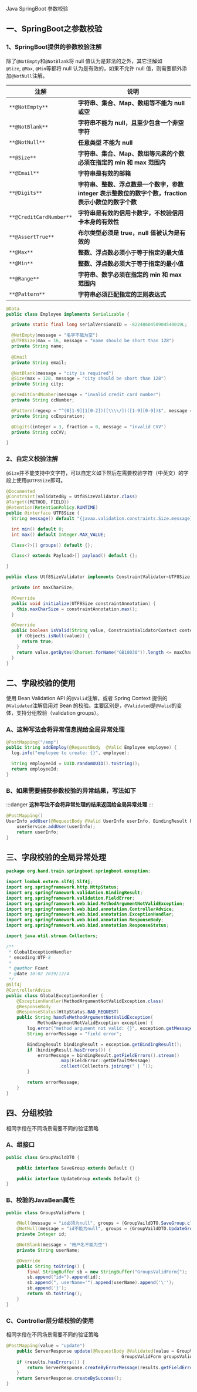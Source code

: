Java SpringBoot 参数校验
<a name="dv0KP"></a>
## 一、SpringBoot之参数校验
<a name="j1FGY"></a>
### 1、SpringBoot提供的参数校验注解
除了`@NotEmpty`和`@NotBlank`将 null 值认为是非法的之外，其它注解如`@Size`, `@Max`, `@Min`等都将 null 认为是有效的，如果不允许 null 值，则需要额外添加`@NotNull`注解。

| **注解** | **说明** |
| --- | --- |
| `**@NotEmpty**` | **字符串、集合、Map、数组等不能为 null 或空** |
| `**@NotBlank**` | **字符串不能为 null，且至少包含一个非空字符** |
| `**@NotNull**` | **任意类型 不能为 null** |
| `**@Size**` | **字符串、集合、Map、数组等元素的个数必须在指定的 min 和 max 范围内** |
| `**@Email**` | **字符串是有效的邮箱** |
| `**@Digits**` | **字符串、整数、浮点数是一个数字，参数 integer 表示整数位的数字个数，fraction 表示小数位的数字个数** |
| `**@CreditCardNumber**` | **字符串是有效的信用卡数字，不校验信用卡本身的有效性** |
| `**@AssertTrue**` | **布尔类型必须是 true，null 值被认为是有效的** |
| `**@Max**` | **整数、浮点数必须小于等于指定的最大值** |
| `**@Min**` | **整数、浮点数必须大于等于指定的最小值** |
| `**@Range**` | **字符串、数字必须在指定的 min 和 max 范围内** |
| `**@Pattern**` | **字符串必须匹配指定的正则表达式** |


```java
@Data
public class Employee implements Serializable {

  private static final long serialVersionUID = -8224860450904540019L;

  @NotEmpty(message = "名字不能为空")
  @UTF8Size(max = 16, message = "name should be short than 128")
  private String name;
    
  @Email
  private String email;

  @NotBlank(message = "city is required")
  @Size(max = 128, message = "city should be short than 128")
  private String city;

  @CreditCardNumber(message = "invalid credit card number")
  private String ccNumber;

  @Pattern(regexp = "^(0[1-9]|1[0-2])([\\\\/])([1-9][0-9])$", message = "required format MM/YY")
  private String ccExpiration;

  @Digits(integer = 3, fraction = 0, message = "invalid CVV")
  private String ccCVV;

}
```
<a name="LAA90"></a>
### 2、自定义校验注解
`@Size`并不能支持中文字符，可以自定义如下然后在需要校验字符（中英文）的字段上使用`@UTF8Size`即可。
```java
@Documented
@Constraint(validatedBy = Utf8SizeValidator.class)
@Target({METHOD, FIELD})
@Retention(RetentionPolicy.RUNTIME)
public @interface UTF8Size {
  String message() default "{javax.validation.constraints.Size.message}";

  int min() default 0;
  int max() default Integer.MAX_VALUE;

  Class<?>[] groups() default {};

  Class<? extends Payload>[] payload() default {};

}
```
```java
public class Utf8SizeValidator implements ConstraintValidator<UTF8Size, String> {

  private int maxCharSize;

  @Override
  public void initialize(UTF8Size constraintAnnotation) {
    this.maxCharSize = constraintAnnotation.max();
  }

  @Override
  public boolean isValid(String value, ConstraintValidatorContext context) {
    if (Objects.isNull(value)) {
      return true;
    }
    return value.getBytes(Charset.forName("GB18030")).length <= maxCharSize;
  }
}
```
<a name="nDBUB"></a>
## 二、字段校验的使用
使用 Bean Validation API 的`@Valid`注解，或者 Spring Context 提供的`@Validated`注解启用对 Bean 的校验。主要区别是，`@Validated`是`@Valid`的变体，支持分组校验（validation groups）。
<a name="wvmvu"></a>
### A、这种写法会将异常信息抛给全局异常处理
```java
@PostMapping("/emp")
public String addEmploy(@RequestBody  @Valid Employee employee) {
  log.info("employee to create: {}", employee);

  String employeeId = UUID.randomUUID().toString();
  return employeeId;
}
```
<a name="bVVRZ"></a>
### B、如果需要捕获参数校验的异常结果，写法如下
:::danger
**这种写法不会将异常处理的结果返回给全局异常处理**
:::
```java
@PostMapping()
UserInfo addUser(@RequestBody @Valid UserInfo userInfo, BindingResult bindingResult) {
    userService.addUser(userInfo);
    return userInfo;
}
```
<a name="BEvXv"></a>
## 三、字段校验的全局异常处理
```java
package org.hand.train.springboot.springboot.exception;

import lombok.extern.slf4j.Slf4j;
import org.springframework.http.HttpStatus;
import org.springframework.validation.BindingResult;
import org.springframework.validation.FieldError;
import org.springframework.web.bind.MethodArgumentNotValidException;
import org.springframework.web.bind.annotation.ControllerAdvice;
import org.springframework.web.bind.annotation.ExceptionHandler;
import org.springframework.web.bind.annotation.ResponseBody;
import org.springframework.web.bind.annotation.ResponseStatus;

import java.util.stream.Collectors;

/**
 * GlobalExceptionHandler
 * encoding:UTF-8
 *
 * @author Fcant
 * @date 10:02 2019/12/4
 */
@Slf4j
@ControllerAdvice
public class GlobalExceptionHandler {
    @ExceptionHandler(MethodArgumentNotValidException.class)
    @ResponseBody
    @ResponseStatus(HttpStatus.BAD_REQUEST)
    public String handleMethodArgumentNotValidException(
            MethodArgumentNotValidException exception) {
        log.error("method argument not valid: {}", exception.getMessage());
        String errorMessage = "field error";

        BindingResult bindingResult = exception.getBindingResult();
        if (bindingResult.hasErrors()) {
            errorMessage = bindingResult.getFieldErrors().stream()
                    .map(FieldError::getDefaultMessage)
                    .collect(Collectors.joining(" | "));
        }

        return errorMessage;
    }
}
```
<a name="554Ct"></a>
## 四、分组校验
相同字段在不同场景需要不同的验证策略
<a name="6Mh8m"></a>
### A、组接口
```java
public class GroupVaildDTO {

    public interface SaveGroup extends Default {}

    public interface UpdateGroup extends Default {}
}
```
<a name="QVaOh"></a>
### B、校验的JavaBean属性
```java
public class GroupsValidForm {

    @Null(message = "id必须为null", groups = {GroupVaildDTO.SaveGroup.class})
    @NotNull(message = "id不能为null", groups = {GroupVaildDTO.UpdateGroup.class})
    private Integer id;

    @NotBlank(message = "用户名不能为空")
    private String userName;

    @Override
    public String toString() {
        final StringBuffer sb = new StringBuffer("GroupsValidForm{");
        sb.append("id=").append(id);
        sb.append(", userName='").append(userName).append('\'');
        sb.append('}');
        return sb.toString();
    }
}
```
<a name="oQ1NB"></a>
### C、Controller层分组校验的使用
相同字段在不同场景需要不同的验证策略
```java
@PostMapping(value = "update")
    public ServerResponse update(@RequestBody @Validated(value = GroupVaildDTO.UpdateGroup.class)
                                            GroupsValidForm groupsValidForm, BindingResult results) {
    if (results.hasErrors()) {
        return ServerResponse.createByErrorMessage(results.getFieldError().getDefaultMessage());
    }
    return ServerResponse.createBySuccess();
}
```

